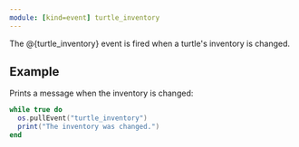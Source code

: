 ```yaml
---
module: [kind=event] turtle_inventory
---
```


The @{turtle_inventory} event is fired when a turtle's inventory is changed.

## Example
Prints a message when the inventory is changed:
```lua
while true do
  os.pullEvent("turtle_inventory")
  print("The inventory was changed.")
end
```
